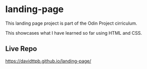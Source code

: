 # landing-page

This landing page project is part of the Odin Project cirriculum.

This showcases what I have learned so far using HTML and CSS.

## Live Repo 

https://davidttpb.github.io/landing-page/